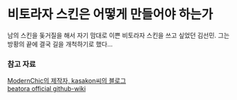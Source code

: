 # 비토라자 스킨은 어떻게 만들어야 하는가
남의 스킨을 돚거질을 해서 자기 맘대로 이쁜 비토라자 스킨을 쓰고 싶었던 김선민. 그는 방황의 끝에 결국 길을 개척하기로 했다...

### 참고 자료
[ModernChic의 제작자, kasakon씨의 블로그](https://www.kasacontent.com/category/musicgame/beatoraja/beatoraja-skin/)  
[beatora official github-wiki](https://github.com/exch-bms2/beatoraja/wiki)

